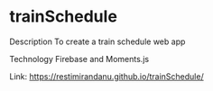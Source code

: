 # trainSchedule
Description
To create a train schedule web app

Technology
Firebase and Moments.js

Link: https://restimirandanu.github.io/trainSchedule/
